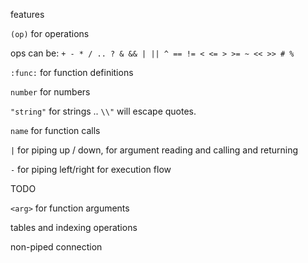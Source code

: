 features

`(op)` for operations

ops can be: `+ - * / .. ? & && | || ^ == != < <= > >= ~ << >> # %`

`:func:` for function definitions

`number` for numbers

`"string"` for strings .. `\\"` will escape quotes.

`name` for function calls


`|` for piping up / down, for argument reading and calling and returning

`-` for piping left/right for execution flow


TODO

`<arg>` for function arguments

tables and indexing operations

non-piped connection
